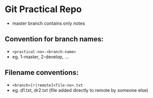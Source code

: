 # Git Practical Repo

- master branch contains only notes

## Convention for branch names:

- `<practical-no>-<branch-name>`
- eg. 1-master, 2-develop, ...

## Filename conventions:

- `<branch>[r|remote]<file-no>.txt`
- eg. d1.txt, dr2.txt (file added directly to remote by someone else)
